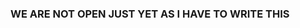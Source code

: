 ### WE ARE NOT OPEN JUST YET AS I HAVE TO WRITE THIS

<!--
# CONTRIBUTING

If you would like to contribute to this archive then please read the blacklist before you decide to start your archiving journey [blacklist.txt](repos/blacklist.txt),
by archiving you agree that all files you are archiving are open source and are legally allowed to be distributed.

## Prerequisets

If you plan on building the gallery for testing you need access to some form of a shell-script interpreter for now. [1]

... gotta write the rest

#### Notes

[1] We plan on moving to NodeJS or Python3 when we get the time but for now sh is what we are using.
-->